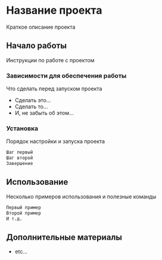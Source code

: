 # Название проекта

Краткое описание проекта

## Начало работы

Инструкции по работе с проектом

### Зависимости для обеспечения работы

Что сделать перед запуском проекта

- Сделать это...
- Сделать то...
- И, не забыть об этом...

### Установка

Порядок настройки и запуска проекта

```bash
Шаг первый
Шаг второй
Завершение
```

## Использование

Несколько примеров использования и полезные команды

```bash
Первый пример
Второй пример
И т.д.
```

## Дополнительные материалы

- etc...

